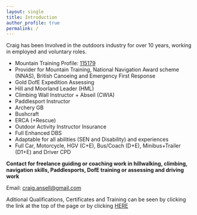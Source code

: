 ```yaml
---
layout: single
title: Introduction
author_profile: true
permalink: /
---
```


Craig has been Involved in the outdoors industry for over 10 years, working in employed and voluntary roles.

- Mountain Training Profile: [115179](https://mt.tahdah.me/profile/index/115179)
- Provider for Mountain Training, National Navigation Award scheme (NNAS), British Canoeing and Emergency First Response
- Gold DofE Expedition Assessing
- Hill and Moorland Leader (HML)
- Climbing Wall Instructor + Abseil (CWIA)
- Paddlesport Instructor
- Archery GB
- Bushcraft
- ERCA (+Rescue)
- Outdoor Activity Instructor Insurance
- Full Enhanced DBS
- Adaptable for all abilities (SEN and Disability) and experiences
- Full Car, Motorcycle, HGV (C+E), Bus/Coach (D+E), Minibus+Trailer (D1+E) and Driver CPD

**Contact for freelance guiding or coaching work in hillwalking, climbing, navigation skills, Paddlesports, DofE training or assessing and driving work**

Email: <a href="mailto:craig.ansell@gmail.com">craig.ansell@gmail.com</a>

Aditional Qualifications, Certificates and Training can be seen by clicking the link at the top of the page or by clicking [HERE](/aqt/)
